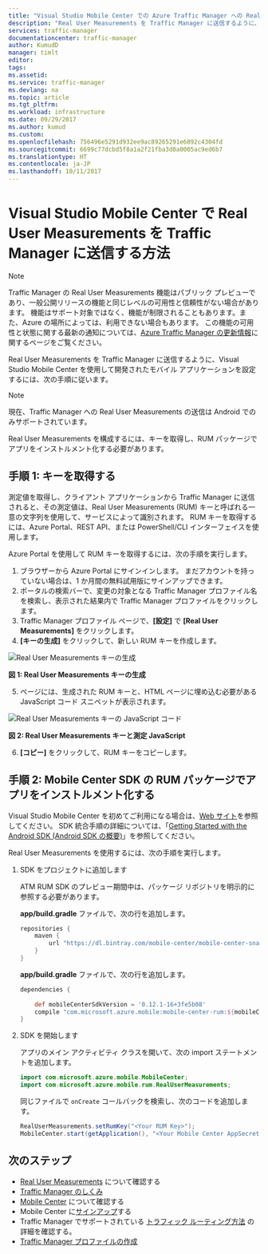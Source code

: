 ```yaml
---
title: "Visual Studio Mobile Center での Azure Traffic Manager への Real User Measurements の送信 | Microsoft Docs"
description: "Real User Measurements を Traffic Manager に送信するように、Visual Studio Mobile Center を使用して開発されたモバイル アプリケーションを設定します"
services: traffic-manager
documentationcenter: traffic-manager
author: KumudD
manager: timlt
editor: 
tags: 
ms.assetid: 
ms.service: traffic-manager
ms.devlang: na
ms.topic: article
ms.tgt_pltfrm: 
ms.workload: infrastructure
ms.date: 09/29/2017
ms.author: kumud
ms.custom: 
ms.openlocfilehash: 756496e5291d932ee9ac89265291e6892c4304fd
ms.sourcegitcommit: 6699c77dcbd5f8a1a2f21fba3d0a0005ac9ed6b7
ms.translationtype: HT
ms.contentlocale: ja-JP
ms.lasthandoff: 10/11/2017
---
```

# <a name="how-to-send-real-user-measurements-to-traffic-manager-with-visual-studio-mobile-center"></a>Visual Studio Mobile Center で Real User Measurements を Traffic Manager に送信する方法

>[!NOTE]
>Traffic Manager の Real User Measurements 機能はパブリック プレビューであり、一般公開リリースの機能と同じレベルの可用性と信頼性がない場合があります。 機能はサポート対象ではなく、機能が制限されることもあります。また、Azure の場所によっては、利用できない場合もあります。 この機能の可用性と状態に関する最新の通知については、[Azure Traffic Manager の更新情報](https://azure.microsoft.com/updates/?product=traffic-manager)に関するページをご覧ください。

Real User Measurements を Traffic Manager に送信するように、Visual Studio Mobile Center を使用して開発されたモバイル アプリケーションを設定するには、次の手順に従います。

>[!NOTE]
> 現在、Traffic Manager への Real User Measurements の送信は Android でのみサポートされています。

Real User Measurements を構成するには、キーを取得し、RUM パッケージでアプリをインストルメント化する必要があります。

## <a name="step-1-obtain-a-key"></a>手順 1: キーを取得する
    
測定値を取得し、クライアント アプリケーションから Traffic Manager に送信されると、その測定値は、Real User Measurements (RUM) キーと呼ばれる一意の文字列を使用して、サービスによって識別されます。 RUM キーを取得するには、Azure Portal、REST API、または PowerShell/CLI インターフェイスを使用します。

Azure Portal を使用して RUM キーを取得するには、次の手順を実行します。
   1. ブラウザーから Azure Portal にサインインします。 まだアカウントを持っていない場合は、1 か月間の無料試用版にサインアップできます。
   2. ポータルの検索バーで、変更の対象となる Traffic Manager プロファイル名を検索し、表示された結果内で Traffic Manager プロファイルをクリックします。
   3. Traffic Manager プロファイル ページで、**[設定]** で **[Real User Measurements]** をクリックします。
   4. **[キーの生成]** をクリックして、新しい RUM キーを作成します。
        
   ![Real User Measurements キーの生成](./media/traffic-manager-create-rum-visual-studio/generate-rum-key.png)

   **図 1: Real User Measurements キーの生成**

   5.   ページには、生成された RUM キーと、HTML ページに埋め込む必要がある JavaScript コード スニペットが表示されます。
 
   ![Real User Measurements キーの JavaScript コード](./media/traffic-manager-create-rum-visual-studio/rum-key.png)

   **図 2: Real User Measurements キーと測定 JavaScript**
 
   6. **[コピー]** をクリックして、RUM キーをコピーします。 

## <a name="step-2-instrument-your-app-with-the-rum-package-of-mobile-center-sdk"></a>手順 2: Mobile Center SDK の RUM パッケージでアプリをインストルメント化する

Visual Studio Mobile Center を初めてご利用になる場合は、[Web サイト](https://mobile.azure.com)を参照してください。 SDK 統合手順の詳細については、「[Getting Started with the Android SDK (Android SDK の概要)](https://docs.microsoft.com/mobile-center/sdk/getting-started/Android)」を参照してください。

Real User Measurements を使用するには、次の手順を実行します。

1.  SDK をプロジェクトに追加します

    ATM RUM SDK のプレビュー期間中は、パッケージ リポジトリを明示的に参照する必要があります。

    **app/build.gradle** ファイルで、次の行を追加します。

    ```groovy
    repositories {
        maven {
            url "https://dl.bintray.com/mobile-center/mobile-center-snapshot"
        }
    }
    ```
    **app/build.gradle** ファイルで、次の行を追加します。

    ```groovy
    dependencies {   
     
        def mobileCenterSdkVersion = '0.12.1-16+3fe5b08'
        compile "com.microsoft.azure.mobile:mobile-center-rum:${mobileCenterSdkVersion}"
    }
    ```

2. SDK を開始します

    アプリのメイン アクティビティ クラスを開いて、次の import ステートメントを追加します。

    ```java
    import com.microsoft.azure.mobile.MobileCenter;
    import com.microsoft.azure.mobile.rum.RealUserMeasurements;
    ```

    同じファイルで `onCreate` コールバックを検索し、次のコードを追加します。

    ```java
    RealUserMeasurements.setRumKey("<Your RUM Key>");
    MobileCenter.start(getApplication(), "<Your Mobile Center AppSecret>", RealUserMeasurements.class);
    ```

## <a name="next-steps"></a>次のステップ
- [Real User Measurements](traffic-manager-rum-overview.md) について確認する
- [Traffic Manager のしくみ](traffic-manager-overview.md)
- [Mobile Center](https://docs.microsoft.com/mobile-center/) について確認する
- Mobile Center に[サインアップ](https://mobile.azure.com)する
- Traffic Manager でサポートされている [トラフィック ルーティング方法](traffic-manager-routing-methods.md) の詳細を確認する。
- [Traffic Manager プロファイルの作成](traffic-manager-create-profile.md)

